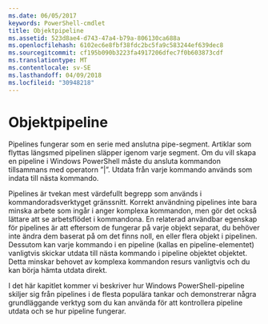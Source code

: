 ```yaml
---
ms.date: 06/05/2017
keywords: PowerShell-cmdlet
title: Objektpipeline
ms.assetid: 523d8ae4-d743-47a4-b79a-806130ca688a
ms.openlocfilehash: 6102ec6e8fbf38fdc2bc5fa9c583244ef639dec8
ms.sourcegitcommit: cf195b090b3223fa4917206dfec7f0b603873cdf
ms.translationtype: MT
ms.contentlocale: sv-SE
ms.lasthandoff: 04/09/2018
ms.locfileid: "30948218"
---
```

# <a name="object-pipeline"></a>Objektpipeline
Pipelines fungerar som en serie med anslutna pipe-segment. Artiklar som flyttas längsmed pipelinen släpper igenom varje segment. Om du vill skapa en pipeline i Windows PowerShell måste du ansluta kommandon tillsammans med operatorn ”|”. Utdata från varje kommando används som indata till nästa kommando.

Pipelines är tvekan mest värdefullt begrepp som används i kommandoradsverktyget gränssnitt. Korrekt användning pipelines inte bara minska arbete som ingår i anger komplexa kommandon, men gör det också lättare att se arbetsflödet i kommandona. En relaterad användbar egenskap för pipelines är att eftersom de fungerar på varje objekt separat, du behöver inte ändra dem baserat på om det finns noll, en eller flera objekt i pipelinen. Dessutom kan varje kommando i en pipeline (kallas en pipeline-elementet) vanligtvis skickar utdata till nästa kommando i pipeline objektet objektet. Detta minskar behovet av komplexa kommandon resurs vanligtvis och du kan börja hämta utdata direkt.

I det här kapitlet kommer vi beskriver hur Windows PowerShell-pipeline skiljer sig från pipelines i de flesta populära tankar och demonstrerar några grundläggande verktyg som du kan använda för att kontrollera pipeline utdata och se hur pipeline fungerar.